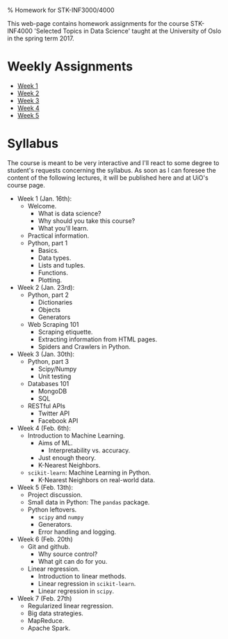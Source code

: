 % Homework for STK-INF3000/4000

This web-page contains homework assignments for the course STK-INF4000
'Selected Topics in Data Science' taught at the University of Oslo in
the spring term 2017.

# Weekly Assignments

- [Week 1](week1.html)
- [Week 2](week2.html)
- [Week 3](week3.html)
- [Week 4](week4.html)
- [Week 5](week5.html)

# Syllabus

The course is meant to be very interactive and I'll react to some
degree to student's requests concerning the syllabus. As soon as I can
foresee the content of the following lectures, it will be published
here and at UiO's course page.

- Week 1 (Jan. 16th):
    - Welcome.
        - What is data science?
        - Why should you take this course?
        - What you'll learn.
    - Practical information.
    - Python, part 1
        - Basics.
        - Data types.
        - Lists and tuples.
        - Functions.
        - Plotting.
- Week 2 (Jan. 23rd):
    - Python, part 2
        - Dictionaries
        - Objects
        - Generators
    - Web Scraping 101
        - Scraping etiquette.
        - Extracting information from HTML pages.
        - Spiders and Crawlers in Python.
- Week 3 (Jan. 30th):
    - Python, part 3
        - Scipy/Numpy
        - Unit testing
    - Databases 101
        - MongoDB
        - SQL
    - RESTful APIs
        - Twitter API
        - Facebook API
- Week 4 (Feb. 6th):
    - Introduction to Machine Learning.
        - Aims of ML.
            - Interpretability vs. accuracy.
        - Just enough theory.
        - K-Nearest Neighbors.
    - `scikit-learn`: Machine Learning in Python.
        - K-Nearest Neighbors on real-world data.
- Week 5 (Feb. 13th):
   - Project discussion.
   - Small data in Python: The `pandas` package.
   - Python leftovers.
       - `scipy` and `numpy`
       - Generators.
       - Error handling and logging.
- Week 6 (Feb. 20th)
   - Git and github.
       - Why source control?
       - What git can do for you.
   - Linear regression.
       - Introduction to linear methods.
       - Linear regression in `scikit-learn`.
       - Linear regression in `scipy`.
- Week 7 (Feb. 27th)
     - Regularized linear regression.
     - Big data strategies.
     - MapReduce.
     - Apache Spark.


